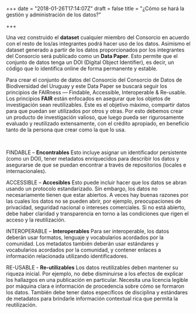 +++
date = "2018-01-26T17:14:07Z"
draft = false
title = "¿Cómo se hará la gestión y administración de los datos?"

+++

Una vez construido el **dataset** cualquier miembro del Consorcio en acuerdo con el resto de los/as integrantes podrá hacer uso de los datos. Asimismo el dataset generado a partir de los datos proporcionados por los integrantes del Consorcio será publicado como un **Data Paper**. Esto permite que el conjunto de datos tenga un DOI (Digital Object Identifier), es decir, un código que lo identifica online de forma permanente y estable. 

Para crear el conjunto de datos del Consorcio del Consorcio de Datos de Biodiversidad del Uruguay y este Data Paper se buscará seguir los principios de FAIRness — Findable, Accessible, Interoperable & Re-usable. Los principios **FAIR** están enfocados en asegurar que los objetos de investigación sean reutilizables. Éste es el objetivo máximo, compartir datos para que puedan ser utilizados por otros y otras. Por esto debemos crear un producto de investigación valioso, que luego pueda ser rigurosamente evaluado y reutilizado extensamente, con el crédito apropiado, en beneficio tanto de la persona que crear como la que lo usa.

<br />

FINDABLE – **Encontrables**
Esto incluye asignar un identificador persistente (como un DOI), tener metadatos enriquecidos para describir los datos y asegurarse de que se puedan encontrar a través de repositorios (locales e internacionales).

ACCESSIBLE – **Accesibles**
Esto puede incluir hacer que los datos se abran usando un protocolo estandarizado. Sin embargo, los datos no necesariamente tienen que estar abiertos. A veces hay buenas razones por las cuales los datos no se pueden abrir, por ejemplo, preocupaciones de privacidad, seguridad nacional o intereses comerciales. Si no está abierto, debe haber claridad y transparencia en torno a las condiciones que rigen el acceso y la reutilización.

INTEROPERABLE – **Interoperables**
Para ser interoperable, los datos deberán usar formatos, lenguaje y vocabularios acordados por la comunidad. Los metadatos también deberán usar estándares y vocabularios acordados por la comunidad, y contener enlaces a información relacionada utilizando identificadores.

RE-USABLE - **Re-utilizables**
Los datos reutilizables deben mantener su riqueza inicial. Por ejemplo, no debe disminuirse a los efectos de explicar los hallazgos en una publicación en particular. Necesita una licencia legible por máquina clara e información de procedencia sobre cómo se formaron los datos. También debe tener datos específicos de disciplina y estándares de metadatos para brindarle información contextual rica que permita la reutilización.

<br />
